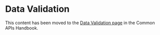 # Data Validation

This content has been moved to the [Data Validation page](https://developer.wordpress.org/apis/security/data-validation/) in the Common APIs Handbook.
